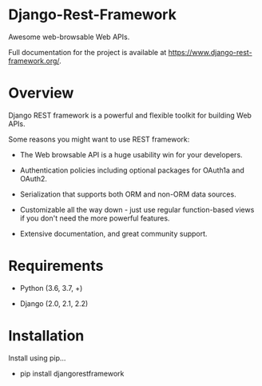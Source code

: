 # Django-Rest-Framework

Awesome web-browsable Web APIs.

Full documentation for the project is available at https://www.django-rest-framework.org/.


# Overview

Django REST framework is a powerful and flexible toolkit for building Web APIs.

Some reasons you might want to use REST framework:

  * The Web browsable API is a huge usability win for your developers.
  
  * Authentication policies including optional packages for OAuth1a and OAuth2.
  
  * Serialization that supports both ORM and non-ORM data sources.
  
  * Customizable all the way down - just use regular function-based views if you don't need the more powerful features.
  
  * Extensive documentation, and great community support.
  
  
# Requirements

  * Python (3.6, 3.7, +)
  
  * Django (2.0, 2.1, 2.2)
  

# Installation

Install using pip...

  - pip install djangorestframework

